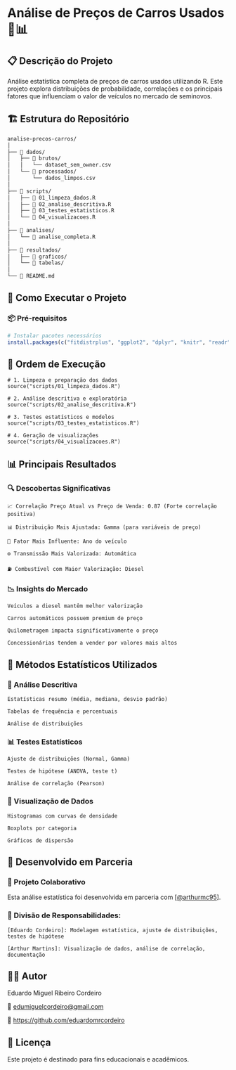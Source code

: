 # Análise de Preços de Carros Usados 🚗📊

## 📋 Descrição do Projeto
Análise estatística completa de preços de carros usados utilizando R. 
Este projeto explora distribuições de probabilidade, correlações e os principais fatores que influenciam o valor de veículos no mercado de seminovos.

## 🏗️ Estrutura do Repositório
```bash
analise-precos-carros/
│
├── 📁 dados/
│   ├── 📁 brutos/
│   │   └── dataset_sem_owner.csv
│   └── 📁 processados/
│       └── dados_limpos.csv
│
├── 📁 scripts/
│   ├── 📄 01_limpeza_dados.R
│   ├── 📄 02_analise_descritiva.R
│   ├── 📄 03_testes_estatisticos.R
│   └── 📄 04_visualizacoes.R
│
├── 📁 analises/
│   └── 📄 analise_completa.R
│
├── 📁 resultados/
│   ├── 📁 graficos/
│   └── 📁 tabelas/
│
└── 📄 README.md
```
## 🚀 Como Executar o Projeto

### 📦 Pré-requisitos
```r
# Instalar pacotes necessários
install.packages(c("fitdistrplus", "ggplot2", "dplyr", "knitr", "readr"))
```
## 🔄 Ordem de Execução
``` 
# 1. Limpeza e preparação dos dados
source("scripts/01_limpeza_dados.R")

# 2. Análise descritiva e exploratória
source("scripts/02_analise_descritiva.R")

# 3. Testes estatísticos e modelos
source("scripts/03_testes_estatisticos.R")

# 4. Geração de visualizações
source("scripts/04_visualizacoes.R")
```
## 📊 Principais Resultados

### 🔍 Descobertas Significativas

    📈 Correlação Preço Atual vs Preço de Venda: 0.87 (Forte correlação positiva)

    📊 Distribuição Mais Ajustada: Gamma (para variáveis de preço)

    🎯 Fator Mais Influente: Ano do veículo

    ⚙️ Transmissão Mais Valorizada: Automática

    ⛽ Combustível com Maior Valorização: Diesel

### 📉 Insights do Mercado

    Veículos a diesel mantêm melhor valorização

    Carros automáticos possuem premium de preço

    Quilometragem impacta significativamente o preço

    Concessionárias tendem a vender por valores mais altos

## 🧪 Métodos Estatísticos Utilizados

### 📐 Análise Descritiva

    Estatísticas resumo (média, mediana, desvio padrão)

    Tabelas de frequência e percentuais

    Análise de distribuições

### 📊 Testes Estatísticos

    Ajuste de distribuições (Normal, Gamma)

    Testes de hipótese (ANOVA, teste t)

    Análise de correlação (Pearson)

### 🎨 Visualização de Dados

    Histogramas com curvas de densidade

    Boxplots por categoria

    Gráficos de dispersão

## 👥 Desenvolvido em Parceria

### 🤝 Projeto Colaborativo
Esta análise estatística foi desenvolvida em parceria com [[@arthurmc95](https://github.com/arthurmc95)].

### 🎯 Divisão de Responsabilidades:

    [Eduardo Cordeiro]: Modelagem estatística, ajuste de distribuições, testes de hipótese

    [Arthur Martins]: Visualização de dados, análise de correlação, documentação

## 👨‍💻 Autor

Eduardo Miguel Ribeiro Cordeiro

📧 edumiguelcordeiro@gmail.com

🔗 https://github.com/eduardomrcordeiro

## 📄 Licença

Este projeto é destinado para fins educacionais e acadêmicos.
